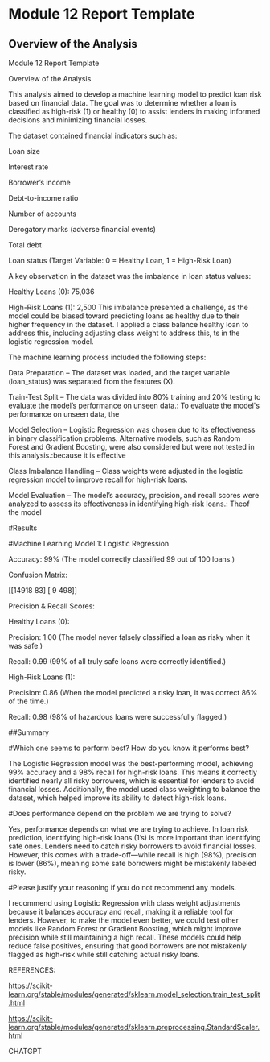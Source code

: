 # Module 12 Report Template

## Overview of the Analysis

Module 12 Report Template

Overview of the Analysis

This analysis aimed to develop a machine learning model to predict loan risk based on financial data. The goal was to determine whether a loan is classified as high-risk (1) or healthy (0) to assist lenders in making informed decisions and minimizing financial losses.

The dataset contained financial indicators such as:

Loan size

Interest rate

Borrower’s income

Debt-to-income ratio

Number of accounts

Derogatory marks (adverse financial events)

Total debt

Loan status (Target Variable: 0 = Healthy Loan, 1 = High-Risk Loan)

A key observation in the dataset was the imbalance in loan status values:

Healthy Loans (0): 75,036

High-Risk Loans (1): 2,500
This imbalance presented a challenge, as the model could be biased toward predicting loans as healthy due to their higher frequency in the dataset. I applied a class balance healthy loan to address this, including adjusting class weight to address this, ts in the logistic regression model.

The machine learning process included the following steps:

Data Preparation – The dataset was loaded, and the target variable (loan_status) was separated from the features (X).

Train-Test Split – The data was divided into 80% training and 20% testing to evaluate the model’s performance on unseen data.: To evaluate the model's performance on unseen data, the

Model Selection – Logistic Regression was chosen due to its effectiveness in binary classification problems. Alternative models, such as Random Forest and Gradient Boosting, were also considered but were not tested in this analysis.:because it is effective

Class Imbalance Handling – Class weights were adjusted in the logistic regression model to improve recall for high-risk loans.

Model Evaluation – The model’s accuracy, precision, and recall scores were analyzed to assess its effectiveness in identifying high-risk loans.: Theof the model 

#Results

#Machine Learning Model 1: Logistic Regression

Accuracy: 99% (The model correctly classified 99 out of 100 loans.)

Confusion Matrix:

[[14918   83]
 [    9  498]]

Precision & Recall Scores:

Healthy Loans (0):

Precision: 1.00 (The model never falsely classified a loan as risky when it was safe.)

Recall: 0.99 (99% of all truly safe loans were correctly identified.)

High-Risk Loans (1):

Precision: 0.86 (When the model predicted a risky loan, it was correct 86% of the time.)

Recall: 0.98 (98% of hazardous loans were successfully flagged.)

##Summary

#Which one seems to perform best? How do you know it performs best?

The Logistic Regression model was the best-performing model, achieving 99% accuracy and a 98% recall for high-risk loans. This means it correctly identified nearly all risky borrowers, which is essential for lenders to avoid financial losses. Additionally, the model used class weighting to balance the dataset, which helped improve its ability to detect high-risk loans.

#Does performance depend on the problem we are trying to solve?

Yes, performance depends on what we are trying to achieve. In loan risk prediction, identifying high-risk loans (1’s) is more important than identifying safe ones. Lenders need to catch risky borrowers to avoid financial losses. However, this comes with a trade-off—while recall is high (98%), precision is lower (86%), meaning some safe borrowers might be mistakenly labeled risky.

#Please justify your reasoning if you do not recommend any models.

I recommend using Logistic Regression with class weight adjustments because it balances accuracy and recall, making it a reliable tool for lenders. However, to make the model even better, we could test other models like Random Forest or Gradient Boosting, which might improve precision while still maintaining a high recall. These models could help reduce false positives, ensuring that good borrowers are not mistakenly flagged as high-risk while still catching actual risky loans.

REFERENCES:

https://scikit-learn.org/stable/modules/generated/sklearn.model_selection.train_test_split.html

https://scikit-learn.org/stable/modules/generated/sklearn.preprocessing.StandardScaler.html

CHATGPT
